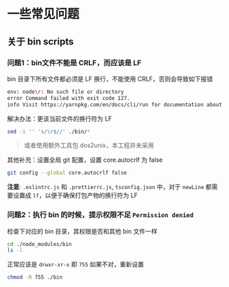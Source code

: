 # 一些常见问题

## 关于 bin scripts

### 问题1：bin文件不能是 CRLF，而应该是 LF

bin 目录下所有文件都必须是 LF 换行，不能使用 CRLF，否则会导致如下报错

```sh
env: node\r: No such file or directory
error Command failed with exit code 127.
info Visit https://yarnpkg.com/en/docs/cli/run for documentation about this command.
```

解决办法：更该当前文件的换行符为 LF

```sh
sed -i '' 's/\r$//' ./bin/*
```

> 或者使用额外工具包 dos2unix，本工程并未采用

其他补充：设置全局 git 配置，设置 core.autocrlf 为 false

```sh
git config --global core.autocrlf false
```

**注意**: `.eslintrc.js` 和 `.prettierrc.js`, `tsconfig.json` 中，对于 `newLine` 都需要设置成 `lf`，以便于确保打包产物的换行符为 LF

### 问题2：执行 bin 的时候，提示权限不足 `Permission denied`

检查下对应的 bin 目录，其权限是否和其他 bin 文件一样

```sh
cd ./node_modules/bin
ls -l
```

正常应该是 `drwxr-xr-x` 即 `755` 如果不对，重新设置

```sh
chmod -R 755 ./bin
```
